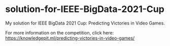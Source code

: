 # solution-for-IEEE-BigData-2021-Cup
My solution for IEEE BigData 2021 Cup: Predicting Victories in Video Games. 


For more information on the competition, click here:
https://knowledgepit.ml/predicting-victories-in-video-games/
